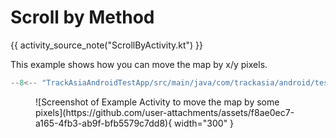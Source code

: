 # Scroll by Method

{{ activity_source_note("ScrollByActivity.kt") }}

This example shows how you can move the map by x/y pixels.

```kotlin
--8<-- "TrackAsiaAndroidTestApp/src/main/java/com/trackasia/android/testapp/activity/camera/ScrollByActivity.kt:scrollBy"
```

<figure markdown="span">
  ![Screenshot of Example Activity to move the map by some pixels](https://github.com/user-attachments/assets/f8ae0ec7-a165-4fb3-ab9f-bfb5579c7dd8){ width="300" }
</figure>
